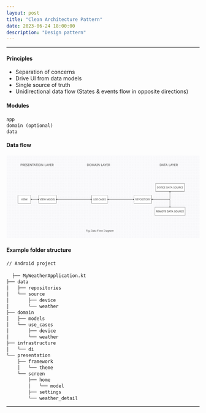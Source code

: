 ```yaml
---
layout: post
title: "Clean Architecture Pattern"
date: 2023-06-24 18:00:00
description: "Design pattern"
---
```


---
#### Principles

- Separation of concerns
- Drive UI from data models
- Single source of truth
- Unidirectional data flow (States & events flow in opposite directions)

#### Modules

```
app
domain (optional)
data
```

#### Data flow

<img src="/assets/img/posts/clean-architecture-dfd.png" width="700"/>

#### Example folder structure

```
// Android project

  ├── MyWeatherApplication.kt
├── data
│   ├── repositories
│   └── source
│       ├── device
│       └── weather
├── domain
│   ├── models
│   └── use_cases
│       ├── device
│       └── weather
├── infrastructure
│   └── di
└── presentation
    ├── framework
    │   └── theme
    └── screen
        ├── home
        │   └── model
        ├── settings
        └── weather_detail
```
---
